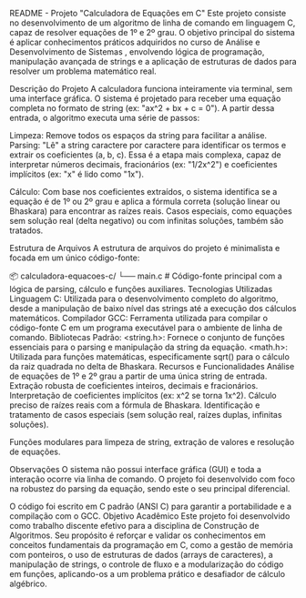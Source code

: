 README - Projeto "Calculadora de Equações em C"
Este projeto consiste no desenvolvimento de um algoritmo de linha de comando em linguagem C, capaz de resolver equações de 1º e 2º grau. O objetivo principal do sistema é aplicar conhecimentos práticos adquiridos no curso de Análise e Desenvolvimento de Sistemas , envolvendo lógica de programação, manipulação avançada de strings e a aplicação de estruturas de dados para resolver um problema matemático real.


Descrição do Projeto
A calculadora funciona inteiramente via terminal, sem uma interface gráfica. O sistema é projetado para receber uma equação completa no formato de string (ex: "ax^2 + bx + c = 0"). A partir dessa entrada, o algoritmo executa uma série de passos:

Limpeza: Remove todos os espaços da string para facilitar a análise.
Parsing: "Lê" a string caractere por caractere para identificar os termos e extrair os coeficientes (a, b, c). Essa é a etapa mais complexa, capaz de interpretar números decimais, fracionários (ex: "1/2x^2") e coeficientes implícitos (ex: "x" é lido como "1x").



Cálculo: Com base nos coeficientes extraídos, o sistema identifica se a equação é de 1º ou 2º grau  e aplica a fórmula correta (solução linear ou Bhaskara) para encontrar as raízes reais. Casos especiais, como equações sem solução real (delta negativo) ou com infinitas soluções, também são tratados.




Estrutura de Arquivos
A estrutura de arquivos do projeto é minimalista e focada em um único código-fonte:

📦 calculadora-equacoes-c/
└── main.c  # Código-fonte principal com a lógica de parsing, cálculo e funções auxiliares.
Tecnologias Utilizadas
Linguagem C: Utilizada para o desenvolvimento completo do algoritmo, desde a manipulação de baixo nível das strings até a execução dos cálculos matemáticos.
Compilador GCC: Ferramenta utilizada para compilar o código-fonte C em um programa executável para o ambiente de linha de comando.
Bibliotecas Padrão:
<string.h>: Fornece o conjunto de funções essenciais para o parsing e manipulação da string da equação.
<math.h>: Utilizada para funções matemáticas, especificamente sqrt() para o cálculo da raiz quadrada no delta de Bhaskara.
Recursos e Funcionalidades
Análise de equações de 1º e 2º grau a partir de uma única string de entrada.
Extração robusta de coeficientes inteiros, decimais e fracionários.
Interpretação de coeficientes implícitos (ex: x^2 se torna 1x^2).
Cálculo preciso de raízes reais com a fórmula de Bhaskara.
Identificação e tratamento de casos especiais (sem solução real, raízes duplas, infinitas soluções).


Funções modulares para limpeza de string, extração de valores e resolução de equações.

Observações
O sistema não possui interface gráfica (GUI) e toda a interação ocorre via linha de comando.
O projeto foi desenvolvido com foco na robustez do parsing da equação, sendo este o seu principal diferencial.

O código foi escrito em C padrão (ANSI C) para garantir a portabilidade e a compilação com o GCC.
Objetivo Acadêmico
Este projeto foi desenvolvido como trabalho discente efetivo para a disciplina de Construção de Algoritmos. Seu propósito é reforçar e validar os conhecimentos em conceitos fundamentais da programação em C, como a gestão de memória com ponteiros, o uso de estruturas de dados (arrays de caracteres), a manipulação de strings, o controle de fluxo e a modularização do código em funções, aplicando-os a um problema prático e desafiador de cálculo algébrico.
